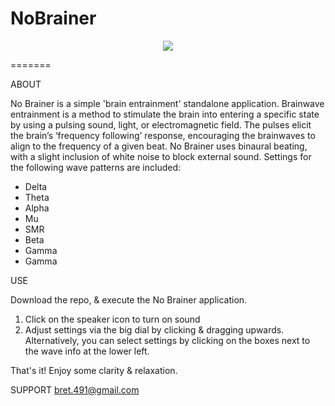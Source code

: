 # NoBrainer


<p align="center">
  <img src ="https://user-images.githubusercontent.com/29079048/36265929-efca959c-1235-11e8-860b-17c8dfed365b.png"/>
</p>

=======

ABOUT

No Brainer is a simple 'brain entrainment' standalone application. Brainwave entrainment is a method to stimulate the brain into entering a specific state by using a pulsing sound, light, or electromagnetic field. The pulses elicit the brain’s ‘frequency following’ response, encouraging the brainwaves to align to the frequency of a given beat.
No Brainer uses binaural beating, with a slight inclusion of white noise to block external sound. Settings for the following wave patterns are included:

* Delta 
* Theta 
* Alpha 
* Mu  
* SMR  
* Beta 
* Gamma 
* Gamma


USE

Download the repo, & execute the No Brainer application.

1. Click on the speaker icon to turn on sound
2. Adjust settings via the big dial by clicking & dragging upwards. Alternatively, you can select settings by clicking on the boxes next to the wave info at the lower left.

That's it! Enjoy some clarity & relaxation.


SUPPORT
bret.491@gmail.com


